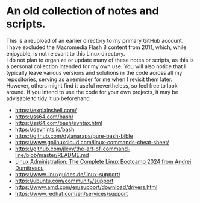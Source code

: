 # An old collection of notes and scripts.

This is a reupload of an earlier directory to my primary GitHub account.  
I have excluded the Macromedia Flash 8 content from 2011, which, while enjoyable, is not relevant to this Linux directory.  
I do not plan to organize or update many of these notes or scripts, as this is a personal collection intended for my own use.
You will also notice that I typically leave various versions and solutions in the code across all my repositories, serving as a reminder for me when I revisit them later.
However, others might find it useful nevertheless, so feel free to look around. If you intend to use the code for your own projects, it may be advisable to tidy it up beforehand.

- https://explainshell.com/
- https://ss64.com/bash/
- https://ss64.com/bash/syntax.html
- https://devhints.io/bash
- https://github.com/dylanaraps/pure-bash-bible
- https://www.golinuxcloud.com/linux-commands-cheat-sheet/
- https://github.com/jlevy/the-art-of-command-line/blob/master/README.md
- [Linux Administration: The Complete Linux Bootcamp 2024 from Andrei Dumitrescu](https://www.udemy.com/course/master-linux-administration/)
- https://www.linuxguides.de/linux-support/
- https://ubuntu.com/community/support
- https://www.amd.com/en/support/download/drivers.html
- https://www.redhat.com/en/services/support
